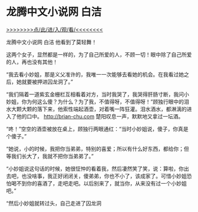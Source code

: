 # 龙腾中文小说网 白洁

<a href="https://3t3e.com/">>>>>>>>>点/此/进/入/观/看/<<<<<<<<</a>

龙腾中文小说网 白洁
他看到了莫轻舞！

这两个女子，显然都是一样的，为了自己所爱的人，不顾一切！眼中除了自己所爱的人，再也没有其他！

“我去看小妙姐，那是义父准许的，我唯一一次能够去看她的机会。在我看过她之后，她就要被押进囚龙洞了。”

“我们隔着一道紫玄金栅栏互相看着对方，当时我哭了，我哭得肝肠寸断，我问小妙姐，你为何这么傻？为什么？为了我，不值得呀，不值得呀！”顾独行眼中的泪水大颗大颗的落下来，他索性端起酒壶，对着嘴一阵狂灌。泪水酒水，都淋漓的进入了他的口中。
http://brian-chu.com
楚阳叹息一声，默默地又拿过一坛酒。

“咚！”空空的酒壶被放在桌上，顾独行两眼通红：“当时小妙姐说，傻子，你真是个傻子。”

“她说，小的时候，我把你当弟弟，特别的喜爱；所以有什么好东西，都给你；但等我们长大了，我就不把你当弟弟了。”

“小妙姐说这句话的时候，她很怔忡的看着我，然后凄然笑了笑，说：算啦，你出去吧，也没啥事，我正好闭闭关，傻弟弟，你也不小了，该成家了。可惜小妙姐恐怕喝不到你的喜酒了，走吧走吧。以后别来了，就当你，从来没有过一个小妙姐吧。”

“然后小妙姐就转过头，自己走进了囚龙洞
